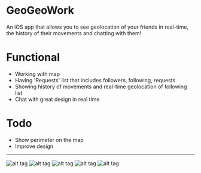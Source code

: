# GeoGeoWork
An iOS app that allows you to see geolocation of your friends in real-time, the history of their movements and chatting with them!

# Functional
- Working with map
- Having 'Requests' list that includes followers, following, requests
- Showing history of movements and real-time geolocation of following list
- Chat with great design in real time

# Todo
- Show perimeter on the map
- Improve design

----------------------------------------------------------------------------------
![alt tag](https://github.com/kekcik/geogeowork/blob/master/screens/map.png)
![alt tag](https://github.com/kekcik/geogeowork/blob/master/screens/mapWithView.png)
![alt tag](https://github.com/kekcik/geogeowork/blob/master/screens/chat.png)
![alt tag](https://github.com/kekcik/geogeowork/blob/master/screens/dialogs.png)
![alt tag](https://github.com/kekcik/geogeowork/blob/master/screens/requests.png)
